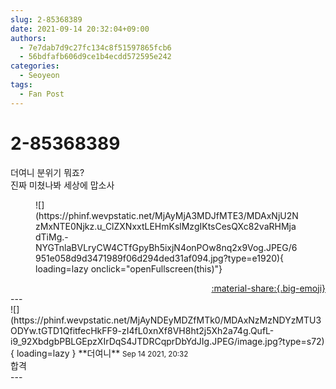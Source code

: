 ```yaml
---
slug: 2-85368389
date: 2021-09-14 20:32:04+09:00
authors:
  - 7e7dab7d9c27fc134c8f51597865fcb6
  - 56bdfafb606d9ce1b4ecdd572595e242
categories:
  - Seoyeon
tags:
  - Fan Post
---
```


# 2-85368389

<div class="post-container" markdown="1">
<div class="content-container md-sidebar__scrollwrap" markdown="1">

더여니 분위기 뭐죠?<br>진짜 미쳤나봐 세상에 맙소사 
<figure markdown="1">
![](https://phinf.wevpstatic.net/MjAyMjA3MDJfMTE3/MDAxNjU2NzMxNTE0Njkz.u_ClZXNxxtLEHmKslMzgIKtsCesQXc82vaRHMjadTiMg.-NYGTnlaBVLryCW4CTfGpyBh5ixjN4onPOw8nq2x9Vog.JPEG/6951e058d9d3471989f06d294ded31af094.jpg?type=e1920){ loading=lazy onclick="openFullscreen(this)"}
</figure>


</div>
</div>

<div style="text-align: right;" markdown="1">
<a href="https://weverse.io/fromis9/fanpost/2-85368389" style="text-align: right;">:material-share:{.big-emoji}</a>
</div>
---

<div class="comments-container md-sidebar__scrollwrap" markdown="1">
<div class="comment" markdown="1">
<div class='id-container' markdown="1">
![](https://phinf.wevpstatic.net/MjAyNDEyMDZfMTk0/MDAxNzMzNDYzMTU3ODYw.tGTD1QfitfecHkFF9-zI4fL0xnXf8VH8ht2j5Xh2a74g.QufL-i9_92XbdgbPBLGEpzXIrDqS4JTDRCqprDbYdJIg.JPEG/image.jpg?type=s72){ loading=lazy }
**<span class="artist">더여니</span>** <small>Sep 14 2021, 20:32</small><br>
</div>
<div class='comment-body' markdown="1">
합격
</div>
</div>
</div>
---
